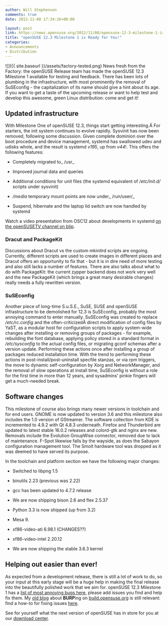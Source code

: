 ```yaml
---
author: Will Stephenson
comments: true
date: 2012-11-08 17:34:26+00:00

layout: post
link: https://news.opensuse.org/2012/11/08/opensuse-12-3-milestone-1-is-ready-for-you/
title: "openSUSE 12.3 Milestone 1 is Ready for You!"
categories:
- Announcements
- Distribution
---
```

![]({{ site.baseurl }}/assets/factory-tested.png)
News fresh from the Factory: the openSUSE Release team has made the openSUSE 12.3 Milestone 1 available for testing and feedback. There has been lots of plumbing in the infrastructure, with most prominently the removal of SuSEconfig - the capitalization of its name should give a hint about its age. If you want to get a taste of the upcoming release or want to help test and develop this awesome, green Linux distribution: come and get it!<!-- more -->


## Updated infrastructure


With Milestone One of openSUSE 12.3, things start getting interesting.Â For starters, the init system continues to evolve rapidly. Sysvinit has now been removed, following some discussion. Given complete dominion over the boot procedure and device management, systemd has swallowed udev and udisks whole, and the result is systemd _v195_, up from _v44_!. This offers the following features:



	
  * Completely migrated to_ /usr_

	
  * Improved journal data and queries

	
  * Additional conditions for unit files (the systemd equivalent of _/etc/init.d/_ scripts under sysvinit)

	
  * _/media_ temporary mount points are now under_ /run/user/_

	
  * Suspend, hibernate and the laptop lid switch are now handled by systemd


Watch a video presentation from OSC12 about developments in systemd [on the openSUSETV channel on blip](http://blip.tv/openSUSEtv/osc12-systemd-dracut-and-opensuse-where-are-we-what-is-missing-what-do-we-plan-for-the-future-6414327).


### Dracut and PackageKit


Discussions about Dracut vs the custom mkinitrd scripts are ongoing. Currently, different scripts are used to create images in different places and Dracut offers an opportunity to fix that - but it is in dire need of more testing and also still lacks a number of features. There are also talks about what to do with PackageKit: the current zypper backend does not work very well and the new PackageKit (which brings a great many desirable changes) really needs a fully rewritten version.


### SuSEconfig


Another piece of long-time S.u.S.E., SuSE, SUSE and openSUSE infrastructure to be demolished for 12.3 is SuSEconfig, probably the most annoying command to enter manually. SuSEconfig was created to replace _/etc/rc.config_ and the often-criticizedÂ direct modification of config files by YaST, as a modular host for configuration scripts to apply system-wide changes after installing or removing groups of packages - for example, rebuilding the font database, applying policy stored in a standard format in _/etc/sysconfig_ to the actual config files, or migrating gconf schemas after a version update. Performing these actions once after installing a group of packages reduced installation time. With the trend to performing these actions in post-install/post-uninstall specfile stanzas, or via rpm triggers, the move to dynamic self-configuration by Xorg and NetworkManager, and the removal of slow operations at install time, SuSEconfig is without a role for the first time in more than 12 years, and sysadmins' pinkie fingers will get a much-needed break.


## Software changes


This milestone of course also brings many newer versions in toolchain and for end users. GNOME is now updated to version 3.6 and this milestone also includes the 1.0 version of GStreamer. The software collection from KDE is incremented to 4.9.2 with Qt 4.8.3 underneath. Firefox and Thunderbird are updated to latest stable 16.0.2 releases and colord-gtk and nginx are new. Removals include the Evolution GroupWise connector, removed due to lack of maintenance. F-Spot likewise falls by the wayside, as does the Sabayon configuration management tool. The Smolt hardware tool was dropped as it was deemed to have served its purpose.

In the toolchain and platform section we have the following major changes:



	
  * Switched to libpng 1.5

	
  * binutils 2.23 (previous was 2.22)

	
  * gcc has been updated to 4.7.2 release

	
  * We are now shipping bison 2.6 and flex 2.5.37

	
  * Python 3.3 is now shipped (up from 3.2)

	
  * Mesa 9.

	
  * xf86-video-ati 6.98.1 (CHANGES??)

	
  * xf86-video-intel 2.20.12

	
  * We are now shipping the stable 3.6.3 kernel




## Helping out easier than ever!


As expected from a development release, there is still a lot of work to do, so your input at this early stage will be a huge help in making the final release into the beautifully polished work that we aim for. openSUSE 12.3 Milestone 1 has a [list of most annoying bugs here](http://en.opensuse.org/openSUSE:Most_annoying_bugs_12.3_dev), please add issues you find and help fix them. My [old blog](http://lizards.opensuse.org/2011/05/16/have-you-burped-yet-today/) about **BURP**ing on [build.opensuse.org](http://build.opensuse.org) is still relevant: find a how-to for fixing issues [here](http://en.opensuse.org/openSUSE:Build_Service_Collaboration#Example_with_web_interface).

See for yourself what the next version of openSUSE has in store for you at our [download center](http://software.opensuse.org/developer/en).		
